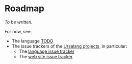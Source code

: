 # Roadmap

*To be written.*

For now, see:

* The language [TODO](https://github.com/ursalang/ursa/blob/main/TODO.md)
* The issue trackers of the [Ursalang projects](https://github.com/ursalang), in particular:
  * The [language issue tracker](https://github.com/ursalang/ursa/issues)
  * The [web site issue tracker](https://github.com/ursalang/ursalang.github.io/issues)
